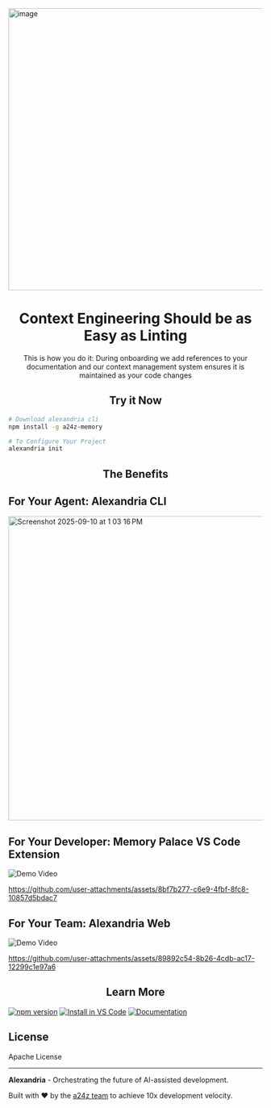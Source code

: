 <img width="1024" height="559" alt="image" src="https://github.com/user-attachments/assets/55678688-7739-46d1-8e9f-66b4fc9efb3d" />

<div align="center">
<h1>Context Engineering Should be as Easy as Linting</h1>
<p>This is how you do it: During onboarding we add references to your documentation and our context management system ensures it is maintained as your code changes</p>
</div>

<div align="center">
<h2>Try it Now</h2>
</div>

```bash
# Download alexandria cli
npm install -g a24z-memory

# To Configure Your Project
alexandria init
```

<div align="center">
<h2>The Benefits</h2>
</div>

## For Your Agent: Alexandria CLI
<img width="1191" height="603" alt="Screenshot 2025-09-10 at 1 03 16 PM" src="https://github.com/user-attachments/assets/a2f841d8-aa4a-4d93-83da-8a408195e725" />

## For Your Developer: Memory Palace VS Code Extension


![Demo Video](https://github.com/user-attachments/assets/8bf7b277-c6e9-4fbf-8fc8-10857d5bdac7)


https://github.com/user-attachments/assets/8bf7b277-c6e9-4fbf-8fc8-10857d5bdac7


## For Your Team: Alexandria Web
![Demo Video](https://github.com/user-attachments/assets/89892c54-8b26-4cdb-ac17-12299c1e97a6)


https://github.com/user-attachments/assets/89892c54-8b26-4cdb-ac17-12299c1e97a6

<div align="center">
<h2>Learn More</h2>
</div>

 [![npm version](https://badge.fury.io/js/a24z-memory.svg)](https://www.npmjs.com/package/a24z-memory)
 [![Install in VS Code](https://img.shields.io/badge/Install%20in%20VS%20Code-0098FF?style=for-the-badge&logo=visualstudiocode&logoColor=white)](https://insiders.vscode.dev/redirect?url=vscode%3Amcp%2Finstall%3F%7B%22name%22%3A%22a24z-memory%22%2C%22command%22%3A%22npx%22%2C%22args%22%3A%5B%22-y%22%2C%22a24z-memory%22%5D%7D)
[![Documentation](https://img.shields.io/badge/docs-a24z.ai-blue.svg)](https://a24z-ai.github.io/Alexandria)
## License

Apache License

---

**Alexandria** - Orchestrating the future of AI-assisted development.

Built with ❤️ by the [a24z team](https://a24z.ai) to achieve 10x development velocity.
